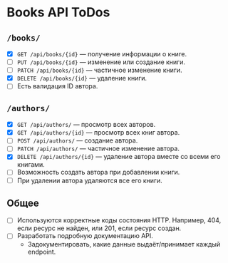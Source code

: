 # Books API ToDos

## `/books/`

- [X] `GET /api/books/{id}` — получение информации о книге.
- [ ] `PUT /api/books/{id}` — изменение или создание книги.
- [ ] `PATCH /api/books/{id}` — частичное изменение книги.
- [X] `DELETE /api/books/{id}` — удаление книги.
- [ ] Есть валидация ID автора.

## `/authors/`

- [X] `GET /api/authors/` — просмотр всех авторов.
- [X] `GET /api/authors/{id}` — просмотр всех книг автора.
- [ ] `POST /api/authors/` — создание автора.
- [ ] `PATCH /api/authors/` — частичное изменение автора.
- [X] `DELETE /api/authors/{id}` — удаление автора вместе со всеми его книгами.
- [ ] Возможность создать автора при добавлении книги.
- [ ] При удалении автора удаляются все его книги.

## Общее

- [ ] Используются корректные коды состояния HTTP. Например, 404, если ресурс не найден, или 201, если ресурс создан.
- [ ] Разработать подробную документацию API.
  - Задокументировать, какие данные выдаёт/принимает каждый endpoint.
